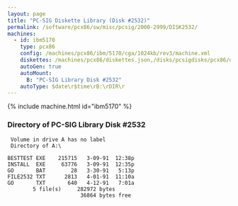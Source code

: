 ```yaml
---
layout: page
title: "PC-SIG Diskette Library (Disk #2532)"
permalink: /software/pcx86/sw/misc/pcsig/2000-2999/DISK2532/
machines:
  - id: ibm5170
    type: pcx86
    config: /machines/pcx86/ibm/5170/cga/1024kb/rev3/machine.xml
    diskettes: /machines/pcx86/diskettes.json,/disks/pcsigdisks/pcx86/diskettes.json
    autoGen: true
    autoMount:
      B: "PC-SIG Library Disk #2532"
    autoType: $date\r$time\rB:\rDIR\r
---
```


{% include machine.html id="ibm5170" %}

### Directory of PC-SIG Library Disk #2532

     Volume in drive A has no label
     Directory of A:\

    BESTTEST EXE    215715   3-09-91  12:38p
    INSTALL  EXE     63776   3-09-91  12:35p
    GO       BAT        28   3-30-91   5:13p
    FILE2532 TXT      2813   4-01-91  11:10a
    GO       TXT       640   4-12-91   7:01a
            5 file(s)     282972 bytes
                           36864 bytes free
